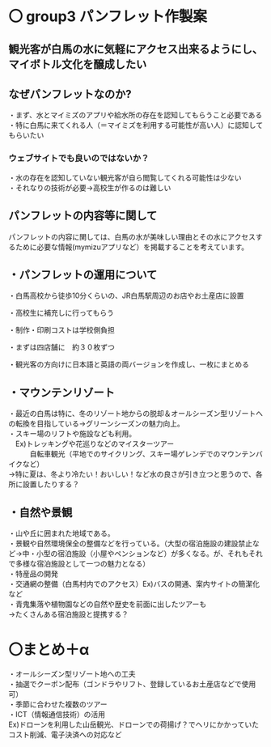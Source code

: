 # 〇 group3 パンフレット作製案


## 観光客が白馬の水に気軽にアクセス出来るようにし、マイボトル文化を醸成したい 
## なぜパンフレットなのか?
・まず、水とマイミズのアプリや給水所の存在を認知してもらうこと必要である  
・特に白馬に来てくれる人（＝マイミズを利用する可能性が高い人）に認知してもらいたい  
### ウェブサイトでも良いのではないか？  
・水の存在を認知していない観光客が自ら閲覧してくれる可能性は少ない  
・それなりの技術が必要→高校生が作るのは難しい  
## パンフレットの内容等に関して
パンフレットの内容に関しては、白馬の水が美味しい理由とその水にアクセスするために必要な情報(mymizuアプリなど）を掲載することを考えています。
## ・パンフレットの運用について
・白馬高校から徒歩10分くらいの、JR白馬駅周辺のお店やお土産店に設置

・高校生に補充しに行ってもらう

・制作・印刷コストは学校側負担

・まずは四店舗に　約３０枚ずつ

・観光客の方向けに日本語と英語の両バージョンを作成し、一枚にまとめる


## ・マウンテンリゾート
・最近の白馬は特に、冬のリゾート地からの脱却＆オールシーズン型リゾートへの転換を目指している→グリーンシーズンの魅力向上。  
・スキー場のリフトや施設なども利用。  
　Ex)トレッキングや花巡りなどのマイスターツアー  
　　　自転車観光（平地でのサイクリング、スキー場ゲレンデでのマウンテンバイクなど）  
→特に夏は、冬より冷たい！おいしい！など水の良さが引き立つと思うので、各所に設置したりする？

## ・自然や景観
・山や丘に囲まれた地域である。  
・景観や自然環境保全の整備などを行っている。（大型の宿泊施設の建設禁止など→中・小型の宿泊施設（小屋やペンションなど）が多くなる。が、それもそれで多様な宿泊施設として一つの魅力となる）  
・特産品の開発  
・交通網の整備（白馬村内でのアクセス）Ex)バスの開通、案内サイトの簡潔化など  
・青鬼集落や植物園などの自然や歴史を前面に出したツアーも  
→たくさんある宿泊施設と提携する？


# 〇まとめ＋α
・オールシーズン型リゾート地への工夫  
・抽選でクーポン配布（ゴンドラやリフト、登録しているお土産店などで使用可）  
・季節に合わせた複数のツアー  
・ICT（情報通信技術）の活用  
Ex)ドローンを利用した山岳観光、ドローンでの荷揚げ？でヘリにかかっていたコスト削減、電子決済への対応など


